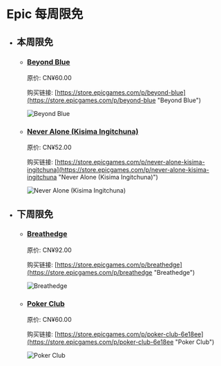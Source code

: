 # Epic 每周限免

- ## 本周限免


  - ### [Beyond Blue](https://store.epicgames.com/p/beyond-blue "Beyond Blue")

    原价: CN¥60.00

    购买链接: [https://store.epicgames.com/p/beyond-blue](https://store.epicgames.com/p/beyond-blue "Beyond Blue")

    ![Beyond Blue](https://cdn1.epicgames.com/bd9fd28ca1214868922f2ab41d6d3b65/offer/EGS_BeyondBlue_ELineMedia_S1-2560x1440-5d205f1273f6b805db82bc525a1432b9.jpg)


  - ### [Never Alone (Kisima Ingitchuna)](https://store.epicgames.com/p/never-alone-kisima-ingitchuna "Never Alone (Kisima Ingitchuna)")

    原价: CN¥52.00

    购买链接: [https://store.epicgames.com/p/never-alone-kisima-ingitchuna](https://store.epicgames.com/p/never-alone-kisima-ingitchuna "Never Alone (Kisima Ingitchuna)")

    ![Never Alone (Kisima Ingitchuna)](https://cdn1.epicgames.com/offer/b13f6a1e5121469d8a825947b759339d/EGS_NeverAloneKisimaIngitchuna_UpperOneGamesELineMedia_S1_2560x1440-97a1d9c3e47e439ea05e900feaa4a892)


- ## 下周限免


  - ### [Breathedge](https://store.epicgames.com/p/breathedge "Breathedge")

    原价: CN¥92.00

    购买链接: [https://store.epicgames.com/p/breathedge](https://store.epicgames.com/p/breathedge "Breathedge")

    ![Breathedge](https://cdn1.epicgames.com/08ae29e4f70a4b62aa055e383381aa82/offer/egs-breathedge-redruinssoftworks-s1-2560x1440-76fd08cd9c2d-2560x1440-783424f6d4a7f32a0e75fc074f2f928e.jpg)


  - ### [Poker Club](https://store.epicgames.com/p/poker-club-6e18ee "Poker Club")

    原价: CN¥60.00

    购买链接: [https://store.epicgames.com/p/poker-club-6e18ee](https://store.epicgames.com/p/poker-club-6e18ee "Poker Club")

    ![Poker Club](https://cdn1.epicgames.com/spt-assets/560813614bba464385b56f43524d17f0/poker-club-offer-2b7to.jpg)

